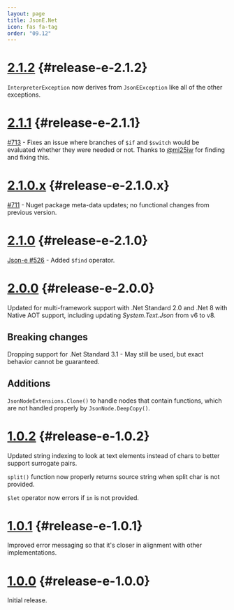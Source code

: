 ```yaml
---
layout: page
title: JsonE.Net
icon: fas fa-tag
order: "09.12"
---
```

# [2.1.2](https://github.com/gregsdennis/json-everything/pull/714) {#release-e-2.1.2}

`InterpreterException` now derives from `JsonEException` like all of the other exceptions.

# [2.1.1](https://github.com/gregsdennis/json-everything/pull/714) {#release-e-2.1.1}

[#713](https://github.com/gregsdennis/json-everything/issues/713) - Fixes an issue where branches of `$if` and `$switch` would be evaluated whether they were needed or not.  Thanks to [@mi25iw](https://github.com/mi25iw) for finding and fixing this.

# [2.1.0.x](https://github.com/gregsdennis/json-everything/pull/712) {#release-e-2.1.0.x}

[#711](https://github.com/gregsdennis/json-everything/issues/711) - Nuget package meta-data updates; no functional changes from previous version.

# [2.1.0](https://github.com/gregsdennis/json-everything/pull/681) {#release-e-2.1.0}

[Json-e #526](https://github.com/json-e/json-e/pull/526) - Added `$find` operator.

# [2.0.0](https://github.com/gregsdennis/json-everything/pull/619) {#release-e-2.0.0}

Updated for multi-framework support with .Net Standard 2.0 and .Net 8 with Native AOT support, including updating _System.Text.Json_ from v6 to v8.

## Breaking changes

Dropping support for .Net Standard 3.1 - May still be used, but exact behavior cannot be guaranteed. 

## Additions

`JsonNodeExtensions.Clone()` to handle nodes that contain functions, which are not handled properly by `JsonNode.DeepCopy()`.

# [1.0.2](https://github.com/gregsdennis/json-everything/pull/621) {#release-e-1.0.2}

Updated string indexing to look at text elements instead of chars to better support surrogate pairs.

`split()` function now properly returns source string when split char is not provided.

`$let` operator now errors if `in` is not provided.

# [1.0.1](https://github.com/gregsdennis/json-everything/pull/569) {#release-e-1.0.1}

Improved error messaging so that it's closer in alignment with other implementations.

# [1.0.0](https://github.com/gregsdennis/json-everything/pull/566) {#release-e-1.0.0}

Initial release.
